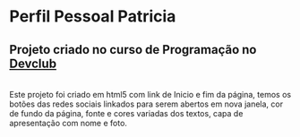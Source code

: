 <h1>Perfil Pessoal Patricia</h1>
<h2>Projeto criado no curso de Programação no <a href="https://rodolfomori.com.br/devclub/" target="_blank">Devclub</a></h2>
<br>
Este projeto foi criado em html5 com link de Inicio e fim da página, temos os botões das redes sociais linkados para serem abertos em nova janela, cor de fundo da página, fonte e cores variadas dos textos, capa de apresentação com nome e foto.
